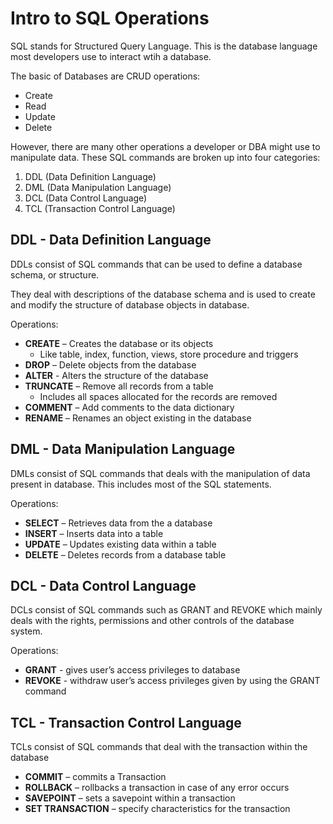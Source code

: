 # Intro to SQL Operations

SQL stands for Structured Query Language. This is the database language most developers use to interact wtih a database.

The basic of Databases are CRUD operations:

* Create
* Read
* Update
* Delete

However, there are many other operations a developer or DBA might use to manipulate data.  These SQL commands are broken up into four categories:

1. DDL (Data Definition Language)
1. DML (Data Manipulation Language)
1. DCL (Data Control Language)
1. TCL (Transaction Control Language)

## DDL - Data Definition Language

DDLs consist of SQL commands that can be used to define a database schema, or structure.

They deal with descriptions of the database schema and is used to create and modify the structure of database objects in database.

Operations:

* **CREATE** – Creates the database or its objects
  * Like table, index, function, views, store procedure and triggers
* **DROP** – Delete objects from the database
* **ALTER** - Alters the structure of the database
* **TRUNCATE** – Remove all records from a table
  * Includes all spaces allocated for the records are removed
* **COMMENT** – Add comments to the data dictionary
* **RENAME** – Renames an object existing in the database

## DML - Data Manipulation Language

DMLs consist of SQL commands that deals with the manipulation of data present in database. This includes most of the SQL statements.

Operations:

* **SELECT** – Retrieves data from the a database
* **INSERT** – Inserts data into a table
* **UPDATE** – Updates existing data within a table
* **DELETE** – Deletes records from a database table

## DCL - Data Control Language

DCLs consist of SQL commands such as GRANT and REVOKE which mainly deals with the rights, permissions and other controls of the database system.

Operations:

* **GRANT** - gives user’s access privileges to database
* **REVOKE** - withdraw user’s access privileges given by using the GRANT command

## TCL - Transaction Control Language

TCLs consist of SQL commands that deal with the transaction within the database

* **COMMIT** – commits a Transaction
* **ROLLBACK** – rollbacks a transaction in case of any error occurs
* **SAVEPOINT** – sets a savepoint within a transaction
* **SET TRANSACTION** – specify characteristics for the transaction